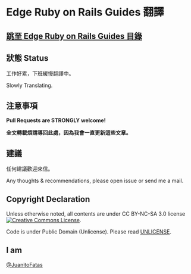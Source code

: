 # Edge Ruby on Rails Guides 翻譯

## [跳至 Edge Ruby on Rails Guides 目錄](/guides/index.md)

## 狀態 Status

工作好累，下班緩慢翻譯中。

Slowly Translating.

## 注意事項

__Pull Requests are STRONGLY welcome!__

__全文轉載煩請導回此處，因為我會一直更新這些文章。__

## 建議

任何建議歡迎來信。

Any thoughts & recommendations, please open issue or send me a mail.

## Copyright Declaration

Unless otherwise noted, all contents are under CC BY-NC-SA 3.0 license <a rel="license" href="http://creativecommons.org/licenses/by-nc-sa/3.0/deed"><img alt="Creative Commons License" style="border-width:0" src="http://i.creativecommons.org/l/by-nc/3.0/88x31.png" /></a>.

Code is under Public Domain (Unlicense). Please read [UNLICENSE](/UNLICENSE).

## I am

[@JuanitoFatas](https://twitter.com/JuanitoFatas)